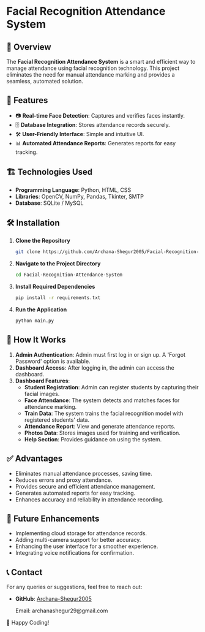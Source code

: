 # Facial Recognition Attendance System

## 📌 Overview

The **Facial Recognition Attendance System** is a smart and efficient way to manage attendance using facial recognition technology. This project eliminates the need for manual attendance marking and provides a seamless, automated solution.

## 🚀 Features

- 📷 **Real-time Face Detection**: Captures and verifies faces instantly.
- 🗄️ **Database Integration**: Stores attendance records securely.
- 🛠 **User-Friendly Interface**: Simple and intuitive UI.
- 📊 **Automated Attendance Reports**: Generates reports for easy tracking.

## 🏗 Technologies Used

- **Programming Language**: Python, HTML, CSS
- **Libraries**: OpenCV, NumPy, Pandas, Tkinter, SMTP
- **Database**: SQLite / MySQL

## 🛠 Installation

1. **Clone the Repository**
   ```sh
   git clone https://github.com/Archana-Shegur2005/Facial-Recognition-Attendance-System.git
   ```
2. **Navigate to the Project Directory**
   ```sh
   cd Facial-Recognition-Attendance-System
   ```
3. **Install Required Dependencies**
   ```sh
   pip install -r requirements.txt
   ```
4. **Run the Application**
   ```sh
   python main.py
   ```

## 📸 How It Works

1. **Admin Authentication**: Admin must first log in or sign up. A 'Forgot Password' option is available.
2. **Dashboard Access**: After logging in, the admin can access the dashboard.
3. **Dashboard Features**:
   - **Student Registration**: Admin can register students by capturing their facial images.
   - **Face Attendance**: The system detects and matches faces for attendance marking.
   - **Train Data**: The system trains the facial recognition model with registered students' data.
   - **Attendance Report**: View and generate attendance reports.
   - **Photos Data**: Stores images used for training and verification.
   - **Help Section**: Provides guidance on using the system.

## ✅ Advantages

- Eliminates manual attendance processes, saving time.
- Reduces errors and proxy attendance.
- Provides secure and efficient attendance management.
- Generates automated reports for easy tracking.
- Enhances accuracy and reliability in attendance recording.

## 📄 Future Enhancements

- Implementing cloud storage for attendance records.
- Adding multi-camera support for better accuracy.
- Enhancing the user interface for a smoother experience.
- Integrating voice notifications for confirmation.

## 📞 Contact

For any queries or suggestions, feel free to reach out:

- **GitHub**: [Archana-Shegur2005](https://github.com/Archana-Shegur2005)

  Email: archanashegur29\@gmail.com

🚀 Happy Coding!


